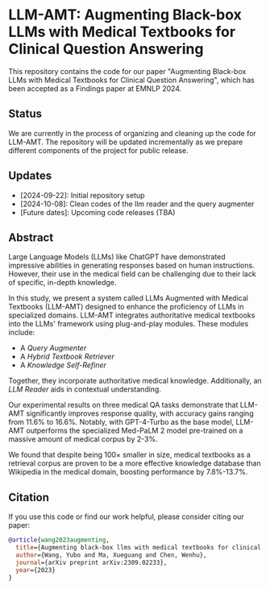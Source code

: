 # LLM-AMT: Augmenting Black-box LLMs with Medical Textbooks for Clinical Question Answering

This repository contains the code for our paper "Augmenting Black-box LLMs with Medical Textbooks for Clinical Question Answering", which has been accepted as a Findings paper at EMNLP 2024.

## Status

We are currently in the process of organizing and cleaning up the code for LLM-AMT. The repository will be updated incrementally as we prepare different components of the project for public release.

## Updates

- [2024-09-22]: Initial repository setup
- [2024-10-08]: Clean codes of the llm reader and the query augmenter
- [Future dates]: Upcoming code releases (TBA)

## Abstract

Large Language Models (LLMs) like ChatGPT have demonstrated impressive abilities in generating responses based on human instructions. However, their use in the medical field can be challenging due to their lack of specific, in-depth knowledge.

In this study, we present a system called LLMs Augmented with Medical Textbooks (LLM-AMT) designed to enhance the proficiency of LLMs in specialized domains. LLM-AMT integrates authoritative medical textbooks into the LLMs' framework using plug-and-play modules. These modules include:

- A *Query Augmenter*
- A *Hybrid Textbook Retriever*
- A *Knowledge Self-Refiner*

Together, they incorporate authoritative medical knowledge. Additionally, an *LLM Reader* aids in contextual understanding.

Our experimental results on three medical QA tasks demonstrate that LLM-AMT significantly improves response quality, with accuracy gains ranging from 11.6% to 16.6%. Notably, with GPT-4-Turbo as the base model, LLM-AMT outperforms the specialized Med-PaLM 2 model pre-trained on a massive amount of medical corpus by 2-3%.

We found that despite being 100× smaller in size, medical textbooks as a retrieval corpus are proven to be a more effective knowledge database than Wikipedia in the medical domain, boosting performance by 7.8%-13.7%.

## Citation

If you use this code or find our work helpful, please consider citing our paper:

```bibtex
@article{wang2023augmenting,
  title={Augmenting black-box llms with medical textbooks for clinical question answering},
  author={Wang, Yubo and Ma, Xueguang and Chen, Wenhu},
  journal={arXiv preprint arXiv:2309.02233},
  year={2023}
}